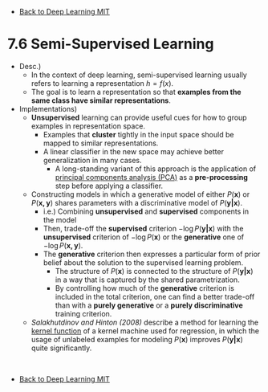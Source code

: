 * [Back to Deep Learning MIT](../../main.md)

# 7.6 Semi-Supervised Learning
- Desc.)
  - In the context of deep learning, semi-supervised learning usually refers to learning a representation $`h = f(x)`$.
  - The goal is to learn a representation so that **examples from the same class have similar representations**.
- Implementations)
  - **Unsupervised** learning can provide useful cues for how to group examples in representation space.
    - Examples that **cluster** tightly in the input space should be mapped to similar representations.
    - A linear classifier in the new space may achieve better generalization in many cases.
      - A long-standing variant of this approach is the application of [principal components analysis (PCA)](../../ch05/08/note.md#581-principal-component-analysis-pca) as a **pre-processing** step before applying a classifier.
  - Constructing models in which a generative model of either $`P(\mathbf{x})`$ or $`P(\mathbf{x, y})`$ shares parameters with a discriminative model of $`P(\mathbf{y|x})`$.
    - i.e.) Combining **unsupervised** and **supervised** components in the model
    - Then, trade-off the **supervised** criterion $`-\log P(\mathbf{y|x})`$ with the **unsupervised** criterion of $`-\log P(\mathbf{x})`$ or the **generative** one of $`-\log P(\mathbf{x,y})`$.
    - The **generative** criterion then expresses a particular form of prior belief about the solution to the supervised learning problem.
      - The structure of $`P(\mathbf{x})`$ is connected to the structure of $`P(\mathbf{y|x})`$ in a way that is captured by the shared parametrization.
      - By controlling how much of the **generative** criterion is included in the total criterion, one can find a better trade-off than with a **purely generative** or a **purely discriminative** training criterion.
  - *Salakhutdinov and Hinton (2008)* describe a method for learning the [kernel function](../../ch05/07/note.md#concept-kernel) of a kernel machine used for regression, in which the usage of unlabeled examples for modeling $`P(\mathbf{x})`$ improves $`P(\mathbf{y|x})`$ quite significantly. 














<br>

* [Back to Deep Learning MIT](../../main.md)